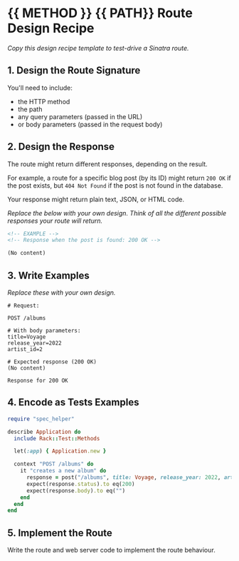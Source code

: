 # {{ METHOD }} {{ PATH}} Route Design Recipe

_Copy this design recipe template to test-drive a Sinatra route._

## 1. Design the Route Signature

You'll need to include:
  * the HTTP method
  * the path
  * any query parameters (passed in the URL)
  * or body parameters (passed in the request body)

## 2. Design the Response

The route might return different responses, depending on the result.

For example, a route for a specific blog post (by its ID) might return `200 OK` if the post exists, but `404 Not Found` if the post is not found in the database.

Your response might return plain text, JSON, or HTML code. 

_Replace the below with your own design. Think of all the different possible responses your route will return._

```html
<!-- EXAMPLE -->
<!-- Response when the post is found: 200 OK -->

(No content)
```

## 3. Write Examples

_Replace these with your own design._

```
# Request:

POST /albums

# With body parameters:
title=Voyage
release_year=2022
artist_id=2

# Expected response (200 OK)
(No content)

Response for 200 OK
```

## 4. Encode as Tests Examples

```ruby
require "spec_helper"

describe Application do
  include Rack::Test::Methods

  let(:app) { Application.new }

  context "POST /albums" do
    it "creates a new album" do
      response = post("/albums", title: Voyage, release_year: 2022, artist_id: 2)
      expect(response.status).to eq(200)
      expect(response.body).to eq("")
    end
  end
end
```

## 5. Implement the Route

Write the route and web server code to implement the route behaviour.